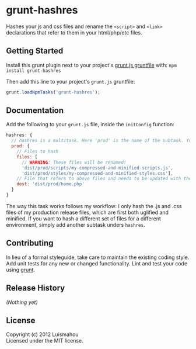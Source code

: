 # grunt-hashres

Hashes your js and css files and rename the ```<script>``` and ```<link>``` declarations that refer to them in your html/php/etc files.

## Getting Started
Install this grunt plugin next to your project's [grunt.js gruntfile][getting_started] with: `npm install grunt-hashres`

Then add this line to your project's `grunt.js` gruntfile:

```javascript
grunt.loadNpmTasks('grunt-hashres');
```

[grunt]: http://gruntjs.com/
[getting_started]: https://github.com/gruntjs/grunt/blob/master/docs/getting_started.md

## Documentation
Add the following to your ```grunt.js``` file, inside the ```initConfig``` function:
```javascript
hashres: {
  // hashres is a multitask. Here 'prod' is the name of the subtask. You can have as many as you want.
  prod: {
    // Files to hash
    files: [
      // WARNING: These files will be renamed!
      'dist/prod/scripts/my-compressed-and-minified-scripts.js',
      'dist/prod/styles/my-compressed-and-minified-styles.css'],
    // File that refers to above files and needs to be updated with the hashed name
    dest: 'dist/prod/home.php'
  }
}
```
The way this task works follows my workflow: I only hash the .js and .css files of my production release files, which are first both uglified and minified.
If you want to hash a different set of files for a different environment, simply add another subtask unders ```hashres```.

## Contributing
In lieu of a formal styleguide, take care to maintain the existing coding style. Add unit tests for any new or changed functionality. Lint and test your code using [grunt][grunt].

## Release History
_(Nothing yet)_

## License
Copyright (c) 2012 Luismahou  
Licensed under the MIT license.
